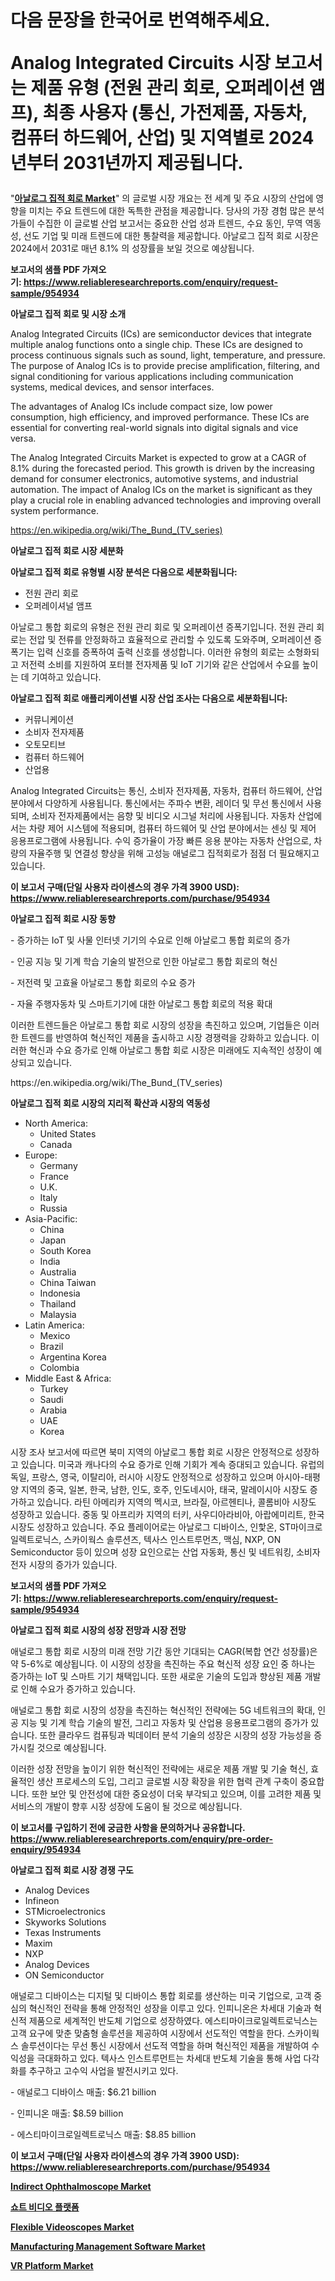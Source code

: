 <p><h1>다음 문장을 한국어로 번역해주세요.

Analog Integrated Circuits 시장 보고서는 제품 유형 (전원 관리 회로, 오퍼레이션 앰프), 최종 사용자 (통신, 가전제품, 자동차, 컴퓨터 하드웨어, 산업) 및 지역별로 2024년부터 2031년까지 제공됩니다.</h1></p><p>"<strong><a href="https://www.reliableresearchreports.com/analog-integrated-circuits-r954934">아날로그 집적 회로 Market</a></strong>" 의 글로벌 시장 개요는 전 세계 및 주요 시장의 산업에 영향을 미치는 주요 트렌드에 대한 독특한 관점을 제공합니다. 당사의 가장 경험 많은 분석가들이 수집한 이 글로벌 산업 보고서는 중요한 산업 성과 트렌드, 수요 동인, 무역 역동성, 선도 기업 및 미래 트렌드에 대한 통찰력을 제공합니다. 아날로그 집적 회로 시장은 2024에서 2031로 매년 8.1% 의 성장률을 보일 것으로 예상됩니다.</p>
<p><strong>보고서의 샘플 PDF 가져오기:&nbsp;<a href="https://www.reliableresearchreports.com/enquiry/request-sample/954934">https://www.reliableresearchreports.com/enquiry/request-sample/954934</a></strong></p>
<p><strong>아날로그 집적 회로 및 시장 소개</strong></p>
<p><p>Analog Integrated Circuits (ICs) are semiconductor devices that integrate multiple analog functions onto a single chip. These ICs are designed to process continuous signals such as sound, light, temperature, and pressure. The purpose of Analog ICs is to provide precise amplification, filtering, and signal conditioning for various applications including communication systems, medical devices, and sensor interfaces.</p><p>The advantages of Analog ICs include compact size, low power consumption, high efficiency, and improved performance. These ICs are essential for converting real-world signals into digital signals and vice versa.</p><p>The Analog Integrated Circuits Market is expected to grow at a CAGR of 8.1% during the forecasted period. This growth is driven by the increasing demand for consumer electronics, automotive systems, and industrial automation. The impact of Analog ICs on the market is significant as they play a crucial role in enabling advanced technologies and improving overall system performance.</p></p>
<p><a href="https://en.wikipedia.org/wiki/The_Bund_(TV_series)">https://en.wikipedia.org/wiki/The_Bund_(TV_series)</a></p>
<p><strong>아날로그 집적 회로 시장 세분화</strong></p>
<p><strong>아날로그 집적 회로 유형별 시장 분석은 다음으로 세분화됩니다:</strong></p>
<p><ul><li>전원 관리 회로</li><li>오퍼레이셔널 앰프</li></ul></p>
<p><p>아날로그 통합 회로의 유형은 전원 관리 회로 및 오퍼레이션 증폭기입니다. 전원 관리 회로는 전압 및 전류를 안정화하고 효율적으로 관리할 수 있도록 도와주며, 오퍼레이션 증폭기는 입력 신호를 증폭하여 출력 신호를 생성합니다. 이러한 유형의 회로는 소형화되고 저전력 소비를 지원하여 포터블 전자제품 및 IoT 기기와 같은 산업에서 수요를 높이는 데 기여하고 있습니다.</p></p>
<p><strong>아날로그 집적 회로 애플리케이션별 시장 산업 조사는 다음으로 세분화됩니다:</strong></p>
<p><ul><li>커뮤니케이션</li><li>소비자 전자제품</li><li>오토모티브</li><li>컴퓨터 하드웨어</li><li>산업용</li></ul></p>
<p><p>Analog Integrated Circuits는 통신, 소비자 전자제품, 자동차, 컴퓨터 하드웨어, 산업분야에서 다양하게 사용됩니다. 통신에서는 주파수 변환, 레이더 및 무선 통신에서 사용되며, 소비자 전자제품에서는 음향 및 비디오 시그널 처리에 사용됩니다. 자동차 산업에서는 차량 제어 시스템에 적용되며, 컴퓨터 하드웨어 및 산업 분야에서는 센싱 및 제어 응용프로그램에 사용됩니다. 수익 증가율이 가장 빠른 응용 분야는 자동차 산업으로, 차량의 자율주행 및 연결성 향상을 위해 고성능 애널로그 집적회로가 점점 더 필요해지고 있습니다.</p></p>
<p><strong>이 보고서 구매(단일 사용자 라이센스의 경우 가격 3900 USD): <a href="https://www.reliableresearchreports.com/purchase/954934">https://www.reliableresearchreports.com/purchase/954934</a></strong></p>
<p><strong>아날로그 집적 회로 시장 동향</strong></p>
<p><p>- 증가하는 IoT 및 사물 인터넷 기기의 수요로 인해 아날로그 통합 회로의 증가</p><p>- 인공 지능 및 기계 학습 기술의 발전으로 인한 아날로그 통합 회로의 혁신</p><p>- 저전력 및 고효율 아날로그 통합 회로의 수요 증가</p><p>- 자율 주행자동차 및 스마트기기에 대한 아날로그 통합 회로의 적용 확대</p><p>이러한 트렌드들은 아날로그 통합 회로 시장의 성장을 촉진하고 있으며, 기업들은 이러한 트렌드를 반영하여 혁신적인 제품을 출시하고 시장 경쟁력을 강화하고 있습니다. 이러한 혁신과 수요 증가로 인해 아날로그 통합 회로 시장은 미래에도 지속적인 성장이 예상되고 있습니다.</p></p>
<p>https://en.wikipedia.org/wiki/The_Bund_(TV_series)</p>
<p><strong>아날로그 집적 회로 시장의 지리적 확산과 시장의 역동성</strong></p>
<p><ul>
    <li>
        North America:
        <ul>
            <li>United States</li>
            <li>Canada</li>
        </ul>
    </li>
    <li>
        Europe:
        <ul>
            <li>Germany</li>
            <li>France</li>
            <li>U.K.</li>
            <li>Italy</li>
            <li>Russia</li>
        </ul>
    </li>
    <li>
        Asia-Pacific:
        <ul>
            <li>China</li>
            <li>Japan</li>
            <li>South Korea</li>
            <li>India</li>
            <li>Australia</li>
            <li>China Taiwan</li>
            <li>Indonesia</li>
            <li>Thailand</li>
            <li>Malaysia</li>
        </ul>
    </li>
    <li>
        Latin America:
        <ul>
            <li>Mexico</li>
            <li>Brazil</li>
            <li>Argentina Korea</li>
            <li>Colombia</li>
        </ul>
    </li>
    <li>
        Middle East & Africa:
        <ul>
            <li>Turkey</li>
            <li>Saudi</li>
            <li>Arabia</li>
            <li>UAE</li>
            <li>Korea</li>
        </ul>
    </li>
    </ul></p>
<p><p>시장 조사 보고서에 따르면 북미 지역의 아날로그 통합 회로 시장은 안정적으로 성장하고 있습니다. 미국과 캐나다의 수요 증가로 인해 기회가 계속 증대되고 있습니다. 유럽의 독일, 프랑스, 영국, 이탈리아, 러시아 시장도 안정적으로 성장하고 있으며 아시아-태평양 지역의 중국, 일본, 한국, 남한, 인도, 호주, 인도네시아, 태국, 말레이시아 시장도 증가하고 있습니다. 라틴 아메리카 지역의 멕시코, 브라질, 아르헨티나, 콜롬비아 시장도 성장하고 있습니다. 중동 및 아프리카 지역의 터키, 사우디아라비아, 아랍에미리트, 한국 시장도 성장하고 있습니다. 주요 플레이어로는 아날로그 디바이스, 인핯온, ST마이크로일렉트로닉스, 스카이웍스 솔루션즈, 텍사스 인스트루먼츠, 맥심, NXP, ON Semiconductor 등이 있으며 성장 요인으로는 산업 자동화, 통신 및 네트워킹, 소비자 전자 시장의 증가가 있습니다.</p></p>
<p><strong>보고서의 샘플 PDF 가져오기:&nbsp;<a href="https://www.reliableresearchreports.com/enquiry/request-sample/954934">https://www.reliableresearchreports.com/enquiry/request-sample/954934</a></strong></p>
<p><strong>아날로그 집적 회로 시장의 성장 전망과 시장 전망</strong></p>
<p><p>애널로그 통합 회로 시장의 미래 전망 기간 동안 기대되는 CAGR(복합 연간 성장률)은 약 5-6%로 예상됩니다. 이 시장의 성장을 촉진하는 주요 혁신적 성장 요인 중 하나는 증가하는 IoT 및 스마트 기기 채택입니다. 또한 새로운 기술의 도입과 향상된 제품 개발로 인해 수요가 증가하고 있습니다. </p><p>애널로그 통합 회로 시장의 성장을 촉진하는 혁신적인 전략에는 5G 네트워크의 확대, 인공 지능 및 기계 학습 기술의 발전, 그리고 자동차 및 산업용 응용프로그램의 증가가 있습니다. 또한 클라우드 컴퓨팅과 빅데이터 분석 기술의 성장은 시장의 성장 가능성을 증가시킬 것으로 예상됩니다. </p><p>이러한 성장 전망을 높이기 위한 혁신적인 전략에는 새로운 제품 개발 및 기술 혁신, 효율적인 생산 프로세스의 도입, 그리고 글로벌 시장 확장을 위한 협력 관계 구축이 중요합니다. 또한 보안 및 안전성에 대한 중요성이 더욱 부각되고 있으며, 이를 고려한 제품 및 서비스의 개발이 향후 시장 성장에 도움이 될 것으로 예상됩니다.</p></p>
<p><strong>이 보고서를 구입하기 전에 궁금한 사항을 문의하거나 공유합니다. <a href="https://www.reliableresearchreports.com/enquiry/pre-order-enquiry/954934">https://www.reliableresearchreports.com/enquiry/pre-order-enquiry/954934</a></strong></p>
<p><strong>아날로그 집적 회로 시장 경쟁 구도</strong></p>
<p><ul><li>Analog Devices</li><li>Infineon</li><li>STMicroelectronics</li><li>Skyworks Solutions</li><li>Texas Instruments</li><li>Maxim</li><li>NXP</li><li>Analog Devices</li><li>ON Semiconductor</li></ul></p>
<p><p>애널로그 디바이스는 디지털 및 디바이스 통합 회로를 생산하는 미국 기업으로, 고객 중심의 혁신적인 전략을 통해 안정적인 성장을 이루고 있다. 인피니온은 차세대 기술과 혁신적 제품으로 세계적인 반도체 기업으로 성장하였다. 에스티마이크로일렉트로닉스는 고객 요구에 맞춘 맞춤형 솔루션을 제공하여 시장에서 선도적인 역할을 한다. 스카이웍스 솔루션이다는 무선 통신 시장에서 선도적 역할을 하며 혁신적인 제품을 개발하여 수익성을 극대화하고 있다. 텍사스 인스트루먼트는 차세대 반도체 기술을 통해 사업 다각화를 추구하고 고수익 사업을 발전시키고 있다.</p><p>- 애널로그 디바이스 매출: $6.21 billion</p><p>- 인피니온 매출: $8.59 billion</p><p>- 에스티마이크로일렉트로닉스 매출: $8.85 billion</p></p>
<p><strong>이 보고서 구매(단일 사용자 라이센스의 경우 가격 3900 USD): <a href="https://www.reliableresearchreports.com/purchase/954934">https://www.reliableresearchreports.com/purchase/954934</a></strong></p>
<p><strong><p><a href="https://github.com/nathandecarvalho/Market-Research-Report-List-4/blob/main/indirect-ophthalmoscope-market.md">Indirect Ophthalmoscope Market</a></p><p><a href="https://github.com/sougarounis/Market-Research-Report-List-5/blob/main/562349875175.md">쇼트 비디오 플랫폼</a></p><p><a href="https://github.com/JosephWillisbXXgf/Market-Research-Report-List-1/blob/main/flexible-videoscopes-market.md">Flexible Videoscopes Market</a></p><p><a href="https://issuu.com/reportprime-2/docs/manufacturing-management-software-market-size-2030">Manufacturing Management Software Market</a></p><p><a href="https://issuu.com/reportprime-2/docs/vr-platform-market-size-2030.pptx">VR Platform Market</a></p></strong></p>
<p></p>